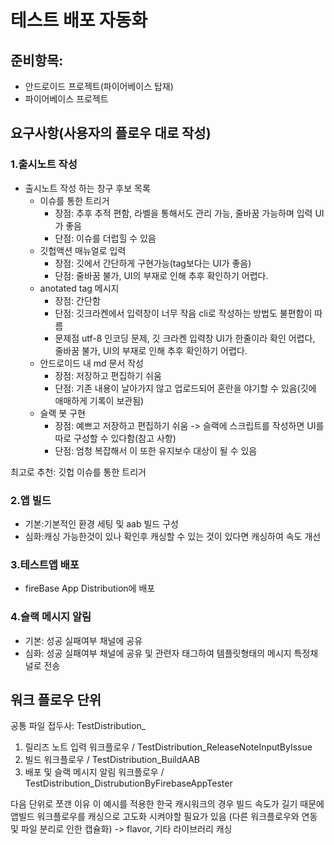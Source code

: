 # 테스트 배포 자동화

## 준비항목: 
- 안드로이드 프로젝트(파이어베이스 탑재)
- 파이어베이스 프로젝트

## 요구사항(사용자의 플로우 대로 작성)
### 1.출시노트 작성
- 출시노트 작성 하는 창구 후보 목록
  - 이슈를 통한 트리거
    - 장점: 추후 추적 편함, 라벨을 통해서도 관리 가능, 줄바꿈 가능하며 입력 UI가 좋음
    - 단점: 이슈를 더럽힐 수 있음
  - 깃헙액션 매뉴얼로 입력 
    - 장점: 깃에서 간단하게 구현가능(tag보다는 UI가 좋음)
    - 단점: 줄바꿈 불가, UI의 부재로 인해 추후 확인하기 어렵다.
  - anotated tag 메시지
    - 장점: 간단함
    - 단점: 깃크라켄에서 입력창이 너무 작음 cli로 작성하는 방법도 불편함이 따름
    - 문제점 utf-8 인코딩 문제, 깃 크라켄 입력창 UI가 한줄이라 확인 어렵다, 줄바꿈 불가, UI의 부재로 인해 추후 확인하기 어렵다.
  - 안드로이드 내 md 문서 작성
    - 장점: 저장하고 편집하기 쉬움
    - 단점: 기존 내용이 날아가지 않고 업로드되어 혼란을 야기할 수 있음(깃에 애매하게 기록이 보관됨)
  - 슬랙 봇 구현
    - 장점: 예쁘고 저장하고 편집하기 쉬움 -> 슬랙에 스크립트를 작성하면 UI를 따로 구성할 수 있다함(참고 사항)
    - 단점: 엄청 복잡해서 이 또한 유지보수 대상이 될 수 있음

최고로 추천: 깃헙 이슈를 통한 트리거

### 2.앱 빌드
- 기본:기본적인 환경 세팅 및 aab 빌드 구성
- 심화:캐싱 가능한것이 있나 확인후 캐싱할 수 있는 것이 있다면 캐싱하여 속도 개선
 
### 3.테스트앱 배포
- fireBase App Distribution에 배포

### 4.슬랙 메시지 알림
- 기본: 성공 실패여부 채널에 공유
- 심화: 성공 실패여부 채널에 공유 및 관련자 태그하여 템플릿형태의 메시지 특정채널로 전송


## 워크 플로우 단위
공통 파일 접두사: TestDistribution_
1. 릴리즈 노트 입력 워크플로우 / TestDistribution_ReleaseNoteInputByIssue
2. 빌드 워크플로우 / TestDistribution_BuildAAB
3. 배포 및 슬랙 메시지 알림 워크플로우 / TestDistribution_DistrubutionByFirebaseAppTester

다음 단위로 쪼갠 이유
이 예시를 적용한 한국 캐시워크의 경우 빌드 속도가 길기 때문에 앱빌드 워크플로우를 캐싱으로 고도화 시켜야할 필요가 있음 (다른 워크플로우와 연동 및 파일 분리로 인한 캡슐화)
-> flavor, 기타 라이브러리 캐싱


